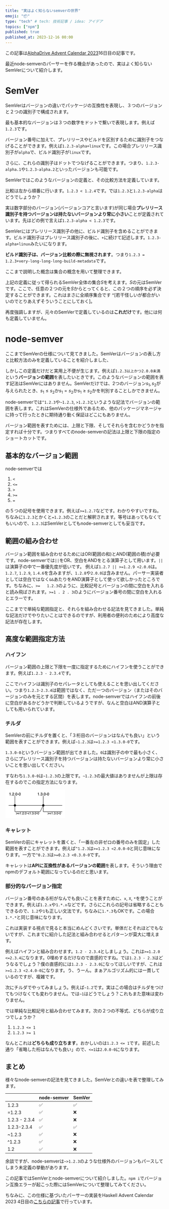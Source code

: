```yaml
---
title: "実はよく知らないsemverの世界"
emoji: "📦"
type: "tech" # tech: 技術記事 / idea: アイデア
topics: ["npm"]
published: true
published_at: 2023-12-16 00:00
---
```


この記事は[AlphaDrive Advent Calendar 2023](https://qiita.com/advent-calendar/2023/alphadrive-tech)16日目の記事です。

最近node-semverのパーサーを作る機会があったので、実はよく知らないSemVerについて紹介します。

# SemVer
SemVerはバージョンの違いでパッケージの互換性を表現し、３つのバージョンと２つの識別子で構成されます。

最も基本的なバージョンは３つの数字をドットで繋いで表現します。例えば`1.2.3`です。

バージョン番号に加えて、プレリリースやビルドを区別するために識別子をつなげることができます。例えば`1.2.3-alpha+linux`です。この場合プレリリース識別子が`alpha`で、ビルド識別子が`linux`です。

さらに、これらの識別子はドットでつなげることができます。つまり、`1.2.3-alpha.1`や`1.2.3-alpha.2`といったバージョンも可能です。

SemVerではこのようなバージョンの定義と、その比較方法を定義しています。

比較は左から順番に行います。`1.2.3 < 1.2.4`です。では`1.2.3`と`1.2.3-alpha`はどうでしょうか？

実は数字部分のバージョン(バージョンコアと言います)が同じ場合**プレリリース識別子を持つバージョンは持たないバージョンより常に小さい**ことが定義されています。先ほどの例で言えば`1.2.3-alpha < 1.2.3`です。

SemVerにはプレリリース識別子の他に、ビルド識別子を含めることができます。ビルド識別子はプレリリース識別子の後に、`+`に続けて記述します。`1.2.3-alpha+linux`みたいになります。

**ビルド識別子は、バージョン比較の際に無視されます**。つまり`1.2.3 = 1.2.3+very-long-long-long-build-metadata`です。

ここまで説明した概念は集合の概念を用いて整理できます。

上記の定義に従って得られるSemVer全体の集合$S$を考えます。$S$の元はSemVerです。ここで、任意の２つの元を$S$からとってくると、この２つの順序を必ず決定することができます。これはまさに全順序集合です ^[若干怪しいが都合がいいのでとりあえずそういうことにしておく]。

再度強調しますが、元々のSemVerで定義しているのは**これだけ**です。他には何も定義していません。


# node-semver
ここまでSemVerの仕様について見てきました。SemVerはバージョンの表し方と比較方法のみを定義していることを紹介しました、

しかしこの定義だけだと実用上不便が生じます。例えば`1.2.3以上かつ2.0.0未満`という**バージョンの範囲**を表したいときです。このようなバージョンの範囲を表す記法はSemVerにはありません。SemVerだけでは、2つのバージョン$s_1, s_2$が与えられたとき、$s_1 \leq s_2$か$s_1 = s_2$か$s_1 \geq s_2$かを判別することしかできません。

node-semverでは`^1.2.3`や`~1.2.3`, `>1.2.3`というような記法でバージョンの範囲を表します。これはSemVerの仕様外であるため、他のパッケージマネージャに持って行ったときに期待通り動く保証はどこにもありません。

バージョン範囲を表すためには、上限と下限、そしてそれらを含むかどうかを指定すれば十分です。つまりすべてのnode-semverの記法は上限と下限の指定のショートカットです。

## 基本的なバージョン範囲
node-semverでは
1. `<`
2. `<=`
3. `>`
4. `>=`
5. `=`

の５つの記号を使用できます。例えば`>=1.2.7`などです。わかりやすいですね。ちなみに`1.2.3`とかくと`=1.2.3`のことだと解釈されます。等号はあってもなくてもいいので、`1.2.3`はSemVerとしてもnode-semverとしても妥当です。

## 範囲の組み合わせ
バージョン範囲を組み合わせるためにはOR(範囲の和)とAND(範囲の積)が必要です。node-semverでは`||`をOR、空白をANDをとる演算子として用います。`||`は演算子の中で一番優先度が低いです。
例えば`1.2.7 || >=1.2.9 <2.0.0`は。`1.2.7`, `1.2.9`, `1.4.6`を含みますが、`1.2.8`や`2.0.0`は含みません。パーサー実装者としては空白ではなく`&&`あたりをAND演算子として使って欲しかったところです。ちなみに、`>=   1.2.3`のように、比較記号とバージョンの間に空白を入れると読み飛ばされます。`>=1 . 2 . 3`のようにバージョン番号の間に空白を入れるとエラーです。

ここまでで単純な範囲指定と、それらを組み合わせる記法を見てきました。単純な記法だけでやりたいことはできるのですが、利用者の便利のためにより高度な記法が存在します。

## 高度な範囲指定方法
### ハイフン
バージョン範囲の上限と下限を一度に指定するためにハイフンを使うことができます。例えば`1.2.3 - 2.3.4`です。

ここでハイフンは識別子のセパレータとしても使えることを思い出してください。つまり`1.2.3-2.3.4`は範囲ではなく、ただ一つのバージョン（またはそのバージョンのみを元とする区間）を表します。node-semverではハイフンの前後に空白があるかどうかで判断しているようですが、なんと空白はAND演算子としても用いられています。

### チルダ
SemVerの前にチルダを置くと、「３桁目のバージョンはなんでも良い」という範囲を表すことができます。例えば`~1.2.3`は`>=1.2.3 <1.3.0-0`です。

`1.3.0-0`というバージョン範囲が出てきました。`0`は識別子の中で最も小さく、さらにプレリリース識別子を持つバージョンは持たないバージョンより常に小さいことを思い出してください。

すなわち`1.3.0-0`は`~1.2.3`の上限です。`~1.2.3`の最大値はありませんが上限は存在するのでこの指定方法になります。

![~1.2.3の数直線表示](/images/semver.png)

### キャレット
SemVerの前にキャレットを置くと、「一番左の非ゼロの番号のみを固定」した範囲を表すことができます。例えば`^1.2.3`は`>=1.2.3 <2.0.0-0`と同じ意味になります。一方で`^0.2.3`は`>=0.2.3 <0.3.0-0`です。

キャレットは**APIに互換性があるバージョンの範囲**を表します。そういう理由でnpmのデフォルト範囲になっているのだと思います。

### 部分的なバージョン指定
バージョン番号のある桁がなんでも良いことを表すために、`x`, `X`, `*`を使うことができます。例えば`1.2.x`や`1.*.x`などです。さらにこれらの記号は省略することもできるので、`1.2`や`1`も正しい文法です。ちなみに`1.*.3`もOKです。この場合`1.*.*`と同じ意味になります。

これは実装する視点で見ると本当にめんどくさいです。単体だとそれほどでもないですが、これまでに紹介した記法と組み合わせるとパターンが莫大に増えます。

例えばハイフンと組み合わせます。`1.2 - 2.3.4`としましょう。これは`>=1.2.0 <=2.3.4`になります。0埋めするだけなので直感的ですね。では`1.2.3 - 2.3`はどうなるでしょう？僕の直感的には`1.2.3 - 2.3.0`になってほしいですが、これは`>=1.2.3 <2.4.0-0`になります。う、うーん。まぁアルゴリズム的には一貫しているのですが、複雑です。

次にチルダでやってみましょう。例えば`~1.2`です。実はこの場合はチルダをつけてもつけなくても変わりません。では`~1`はどうでしょう？これもまた意味は変わりません。

では単純な比較記号と組み合わせてみます。次の２つの不等式、どちらが成り立つでしょうか？

1. `1.2.3 <= 1`
2. `1.2.3 >= 1`

なんとこれは**どちらも成り立ちます**。おかしいのは`1.2.3 <= 1`です。前述した通り「省略した桁はなんでも良い」ので、`<=1`は`2.0.0-0`になります。

## まとめ
様々なnode-semverの記法を見てきました。SemVerとの違いを表で整理してみます。

|               | node-semver | SemVer |
| ------------- | ----------- | ------ |
| 1.2.3         | ✅           | ✅      |
| =1.2.3        | ✅           | ❌      |
| 1.2.3 - 2.3.4 | ✅           | ❌      |
| 1.2.3-2.3.4   | ✅           | ✅      |
| ~1.2.3        | ✅           | ❌      |
| ^1.2.3        | ✅           | ❌      |
| 1.2           | ✅           | ❌      |


余談ですが、node-semverは`~>1.2.3`のような仕様外のバージョンもパースしてしまう未定義の挙動があります。

この記事ではSemVerとnode-semverについて紹介しました。`npm i`でバージョン互換エラーが起こった際にはSemVerについて整理してみてください。

ちなみに、この仕様に基づいたパーサーの実装をHaskell Advent Calendar 2023 4日目の[こちらの記事](https://zenn.dev/arark/articles/f761491473b971)で行っています。
